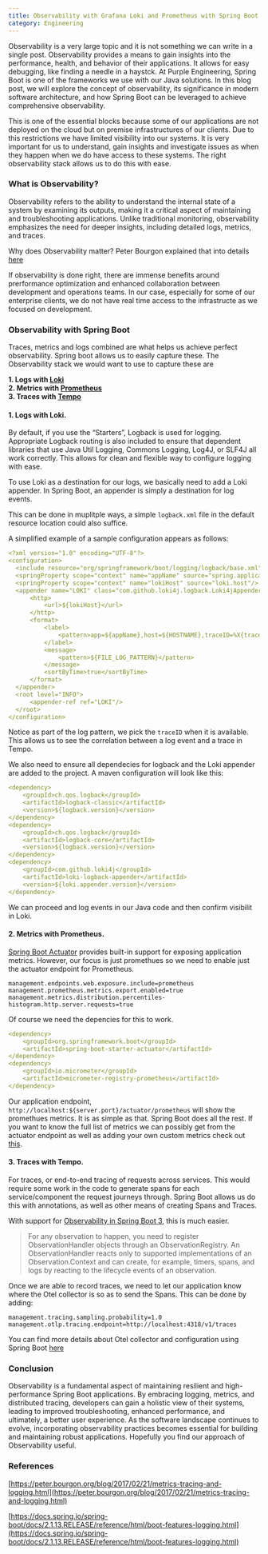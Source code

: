 ```yaml
---
title: Observability with Grafana Loki and Prometheus with Spring Boot
category: Engineering
---
```


Observability is a very large topic and it is not something we can write in a single post.
Observability provides a means to gain insights into the performance, health, and behavior
of their applications. It allows for easy debugging, like finding a needle in a haystck. 
At Purple Engineering, Spring Boot is one of the frameworks we use with our Java solutions.
In this blog post, we will explore the concept of observability, its significance in modern 
software architecture, and how Spring Boot can be leveraged to achieve comprehensive observability.

This is one of the essential blocks because some of our applications are not deployed on the cloud 
but on premise infrastructures of our clients. Due to this restrictions we have limited visibility 
into our systems. It is very important for us to understand, gain insights and investigate issues as 
when they happen when we do have access to these systems. The right observability stack allows us to 
do this with ease.

### What is Observability?

Observability refers to the ability to understand the internal state of a system by examining 
its outputs, making it a critical aspect of maintaining and troubleshooting applications. 
Unlike traditional monitoring, observability emphasizes the need for deeper insights, including
detailed logs, metrics, and traces.

Why does Observability matter? Peter Bourgon explained that into details [here](https://peter.bourgon.org/blog/2017/02/21/metrics-tracing-and-logging.html)

If observability is done right, there are immense benefits around prerformance optimization and enhanced
 collaboration between development and operations teams. In our case, especially for some of our enterprise
  clients, we do not have real time access to the infrastructe as we focused on development. 


### Observability with Spring Boot

Traces, metrics and logs combined are what helps us achieve perfect observability. Spring boot allows us to easily
 capture these. The Observability stack we would want to use to capture these are 

**1. Logs with [Loki](https://grafana.com/oss/loki/)** <br/>
**2. Metrics with [Prometheus](https://prometheus.io/)**<br/>
**3. Traces with [Tempo](https://grafana.com/oss/tempo/)**<br/>


#### 1. Logs with Loki.


By default, if you use the “Starters”, Logback is used for logging. Appropriate Logback routing is also 
included to ensure that dependent libraries that use Java Util Logging, Commons Logging, Log4J, or SLF4J 
all work correctly. This allows for clean and flexible way to configure logging with ease.

To use Loki as a destination for our logs, we basically need to add a Loki appender. In Spring Boot, an 
appender is simply a destination for log events. 

This can be done in muplitple ways, a simple `logback.xml` file in the default resource location could also suffice.

A simplified example of a sample configuration appears as follows:

```yaml
<?xml version="1.0" encoding="UTF-8"?>
<configuration>
  <include resource="org/springframework/boot/logging/logback/base.xml" />
  <springProperty scope="context" name="appName" source="spring.application.name"/>
  <springProperty scope="context" name="lokiHost" source="loki.host"/>
  <appender name="LOKI" class="com.github.loki4j.logback.Loki4jAppender">
      <http>
          <url>${lokiHost}</url>
      </http>
      <format>
          <label>
              <pattern>app=${appName},host=${HOSTNAME},traceID=%X{traceId:-NONE},level=%level</pattern>
          </label>
          <message>
              <pattern>${FILE_LOG_PATTERN}</pattern>
          </message>
          <sortByTime>true</sortByTime>
      </format>
  </appender>
  <root level="INFO">
      <appender-ref ref="LOKI"/>
  </root>
</configuration>
```

Notice as part of the log pattern, we pick the `traceID` when it is available. This allows us to see the correlation between 
a log event and a trace in Tempo.

We also need to ensure all dependecies for logback and the Loki appender are added to the project. 
A maven configuration will look like this:

```yaml
<dependency>
    <groupId>ch.qos.logback</groupId>
    <artifactId>logback-classic</artifactId>
    <version>${logback.version}</version>
</dependency>
<dependency>
    <groupId>ch.qos.logback</groupId>
    <artifactId>logback-core</artifactId>
    <version>${logback.version}</version>
</dependency>
<dependency>
    <groupId>com.github.loki4j</groupId>
    <artifactId>loki-logback-appender</artifactId>
    <version>${loki.appender.version}</version>
</dependency>
```

We can proceed and log events in our Java code and then confirm visibilit in Loki.


#### 2. Metrics with Prometheus.

[Spring Boot Actuator](https://docs.spring.io/spring-boot/docs/current/reference/html/actuator.html) provides built-in support
for exposing application metrics. However, our focus is just promethues so we need to enable just the actuator 
endpoint for Prometheus.

```properties
management.endpoints.web.exposure.include=prometheus
management.prometheus.metrics.export.enabled=true
management.metrics.distribution.percentiles-histogram.http.server.requests=true
```

Of course we need the depencies for this to work.

```yaml
<dependency>
    <groupId>org.springframework.boot</groupId>
    <artifactId>spring-boot-starter-actuator</artifactId>
</dependency>
<dependency>
    <groupId>io.micrometer</groupId>
    <artifactId>micrometer-registry-prometheus</artifactId>
</dependency>
```

Our application endpoint, `http://localhost:${server.port}/actuator/prometheus` will show the promethues metrics. 
It is as simple as that. Spring Boot does all the rest. If you want to know the full list of metrics we can possibly
get from the actuator endpoint as well as adding your own custom metrics
check out [this](https://docs.spring.io/spring-boot/docs/2.0.x/reference/html/production-ready-metrics.html).



#### 3. Traces with Tempo.

For traces, or end-to-end tracing of requests across services. This would require some work in the code to generate
spans for each service/component the request journeys through.
Spring Boot allows us do this with annotations, as well as other means of creating Spans and Traces. 

With support for [Observability in Spring Boot 3](https://spring.io/blog/2022/10/12/observability-with-spring-boot-3/), 
this is much easier.

> For any observation to happen, you need to register ObservationHandler objects through an ObservationRegistry. 
> An ObservationHandler reacts only to supported implementations of an Observation.Context and can create, for example,
 timers, spans, and logs by reacting to the lifecycle events of an observation.

Once we are able to record traces, we need to let our application know where the Otel collector is so as to send the Spans. 
This can be done by adding:

```properties
management.tracing.sampling.probability=1.0
management.otlp.tracing.endpoint=http://localhost:4318/v1/traces
```

You can find more details about Otel collector and configuration using Spring Boot [here](https://docs.spring.io/spring-boot/docs/current-SNAPSHOT/reference/html/application-properties.html)


### Conclusion 

Observability is a fundamental aspect of maintaining resilient and high-performance Spring Boot applications. By embracing logging, metrics, and distributed tracing, developers can gain a holistic view of their systems, leading to improved troubleshooting, enhanced performance, and ultimately, a better user experience. As the software landscape continues to evolve, incorporating observability practices becomes essential for building and maintaining robust applications. Hopefully you find our approach of Observability useful.


### References

[https://peter.bourgon.org/blog/2017/02/21/metrics-tracing-and-logging.html](https://peter.bourgon.org/blog/2017/02/21/metrics-tracing-and-logging.html)


[https://docs.spring.io/spring-boot/docs/2.1.13.RELEASE/reference/html/boot-features-logging.html](https://docs.spring.io/spring-boot/docs/2.1.13.RELEASE/reference/html/boot-features-logging.html)